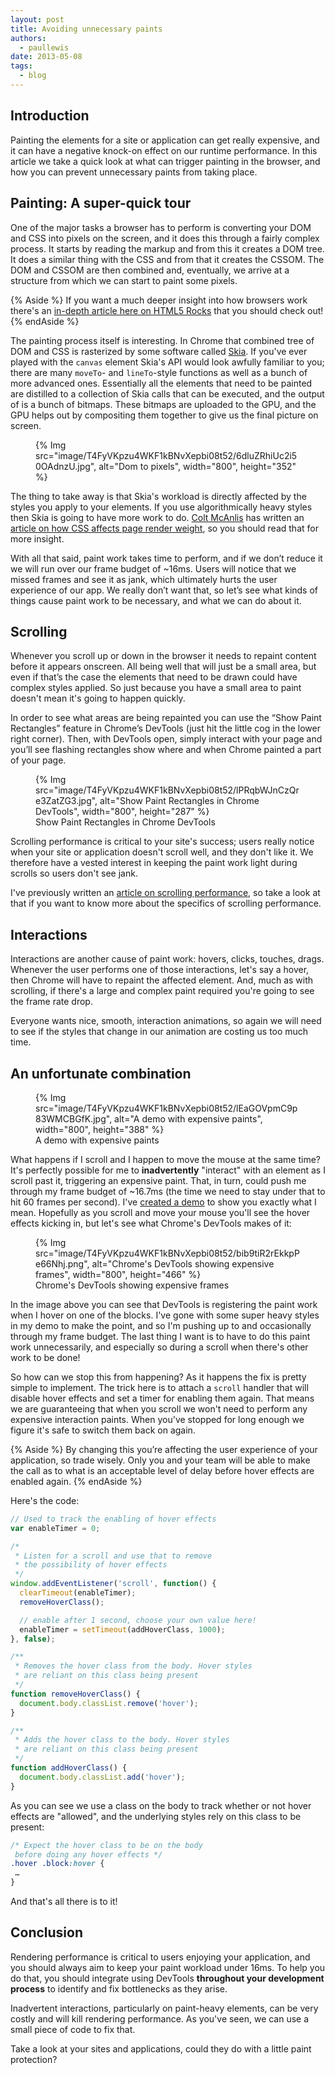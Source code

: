 ```yaml
---
layout: post
title: Avoiding unnecessary paints
authors:
  - paullewis
date: 2013-05-08
tags:
  - blog
---
```


## Introduction

Painting the elements for a site or application can get really expensive, and it can have a negative knock-on effect on our runtime performance. In this article we take a quick look at what can trigger painting in the browser, and how you can prevent unnecessary paints from taking place.

## Painting: A super-quick tour

One of the major tasks a browser has to perform is converting your DOM and CSS into pixels on the screen, and it does this through a fairly complex process. It starts by reading the markup and from this it creates a DOM tree. It does a similar thing with the CSS and from that it creates the CSSOM. The DOM and CSSOM are then combined and, eventually, we arrive at a structure from which we can start to paint some pixels.

{% Aside %}
If you want a much deeper insight into how browsers work there's an [in-depth article here on HTML5 Rocks](http://www.html5rocks.com/en/tutorials/internals/howbrowserswork/) that you should check out!
{% endAside %}

The painting process itself is interesting. In Chrome that combined tree of DOM and CSS is rasterized by some software called [Skia](https://code.google.com/p/skia). If you've ever played with the `canvas` element Skia's API would look awfully familiar to you; there are many `moveTo`- and `lineTo`-style functions as well as a bunch of more advanced ones. Essentially all the elements that need to be painted are distilled to a collection of Skia calls that can be executed, and the output of is a bunch of bitmaps. These bitmaps are uploaded to the GPU, and the GPU helps out by compositing them together to give us the final picture on screen.

<figure>
 {% Img src="image/T4FyVKpzu4WKF1kBNvXepbi08t52/6dluZRhiUc2i50OAdnzU.jpg", alt="Dom to pixels", width="800", height="352" %}
</figure>

The thing to take away is that Skia's workload is directly affected by the styles you apply to your elements. If you use algorithmically heavy styles then Skia is going to have more work to do. [Colt McAnlis](http://www.google.com/+ColtMcAnlis) has written an [article on how CSS affects page render weight](http://www.html5rocks.com/en/tutorials/speed/css-paint-times/), so you should read that for more insight.

With all that said, paint work takes time to perform, and if we don’t reduce it we will run over our frame budget of ~16ms. Users will notice that we missed frames and see it as jank, which ultimately hurts the user experience of our app. We really don’t want that, so let’s see what kinds of things cause paint work to be necessary, and what we can do about it.

## Scrolling

Whenever you scroll up or down in the browser it needs to repaint content before it appears onscreen. All being well that will just be a small area, but even if that’s the case the elements that need to be drawn could have complex styles applied. So just because you have a small area to paint doesn't mean it's going to happen quickly.

In order to see what areas are being repainted you can use the “Show Paint Rectangles” feature in Chrome’s DevTools (just hit the little cog in the lower right corner). Then, with DevTools open, simply interact with your page and you’ll see flashing rectangles show where and when Chrome painted a part of your page.

<figure>
  {% Img src="image/T4FyVKpzu4WKF1kBNvXepbi08t52/lPRqbWJnCzQre3ZatZG3.jpg", alt="Show Paint Rectangles in Chrome DevTools", width="800", height="287" %}
  <figcaption>Show Paint Rectangles in Chrome DevTools</figcaption>
</figure>

Scrolling performance is critical to your site's success; users really notice when your site or application doesn't scroll well, and they don't like it. We therefore have a vested interest in keeping the paint work light during scrolls so users don't see jank.

I've previously written an [article on scrolling performance](http://www.html5rocks.com/en/tutorials/speed/scrolling/), so take a look at that if you want to know more about the specifics of scrolling performance.

## Interactions

Interactions are another cause of paint work: hovers, clicks, touches, drags. Whenever the user performs one of those interactions, let's say a hover, then Chrome will have to repaint the affected element. And, much as with scrolling, if there's a large and complex paint required you're going to see the frame rate drop.

Everyone wants nice, smooth, interaction animations, so again we will need to see if the styles that change in our animation are costing us too much time.

## An unfortunate combination

<figure>
  {% Img src="image/T4FyVKpzu4WKF1kBNvXepbi08t52/lEaGOVpmC9p83WMCBGfK.jpg", alt="A demo with expensive paints", width="800", height="388" %}
  <figcaption>A demo with expensive paints</figcaption>
</figure>

What happens if I scroll and I happen to move the mouse at the same time? It's perfectly possible for me to __inadvertently__ "interact" with an element as I scroll past it, triggering an expensive paint. That, in turn, could push me through my frame budget of ~16.7ms (the time we need to stay under that to hit 60 frames per second). I've [created a demo](https://dl.dropboxusercontent.com/u/2272348/codez/expensivescroll/demo.html) to show you exactly what I mean. Hopefully as you scroll and move your mouse you'll see the hover effects kicking in, but let's see what Chrome's DevTools makes of it:

<figure>
  {% Img src="image/T4FyVKpzu4WKF1kBNvXepbi08t52/bib9tiR2rEkkpPe66Nhj.png", alt="Chrome's DevTools showing expensive frames", width="800", height="466" %}
  <figcaption>Chrome's DevTools showing expensive frames</figcaption>
</figure>

In the image above you can see that DevTools is registering the paint work when I hover on one of the blocks. I've gone with some super heavy styles in my demo to make the point, and so I'm pushing up to and occasionally through my frame budget. The last thing I want is to have to do this paint work unnecessarily, and especially so during a scroll when there's other work to be done!

So how can we stop this from happening? As it happens the fix is pretty simple to implement. The trick here is to attach a `scroll` handler that will disable hover effects and set a timer for enabling them again. That means we are guaranteeing that when you scroll we won't need to perform any expensive interaction paints. When you've stopped for long enough we figure it's safe to switch them back on again.

{% Aside %}
By changing this you’re affecting the user experience of your application, so trade wisely. Only you and your team will be able to make the call as to what is an acceptable level of delay before hover effects are enabled again.
{% endAside %}

Here's the code:

```js
// Used to track the enabling of hover effects
var enableTimer = 0;

/*
 * Listen for a scroll and use that to remove
 * the possibility of hover effects
 */
window.addEventListener('scroll', function() {
  clearTimeout(enableTimer);
  removeHoverClass();

  // enable after 1 second, choose your own value here!
  enableTimer = setTimeout(addHoverClass, 1000);
}, false);

/**
 * Removes the hover class from the body. Hover styles
 * are reliant on this class being present
 */
function removeHoverClass() {
  document.body.classList.remove('hover');
}

/**
 * Adds the hover class to the body. Hover styles
 * are reliant on this class being present
 */
function addHoverClass() {
  document.body.classList.add('hover');
}
```

As you can see we use a class on the body to track whether or not hover effects are "allowed", and the underlying styles rely on this class to be present:

```css
/* Expect the hover class to be on the body
 before doing any hover effects */
.hover .block:hover {
 …
}
```

And that's all there is to it!

## Conclusion

Rendering performance is critical to users enjoying your application, and you should always aim to keep your paint workload under 16ms. To help you do that, you should integrate using DevTools __throughout your development process__ to identify and fix bottlenecks as they arise.

Inadvertent interactions, particularly on paint-heavy elements, can be very costly and will kill rendering performance. As you've seen, we can use a small piece of code to fix that.

Take a look at your sites and applications, could they do with a little paint protection?
